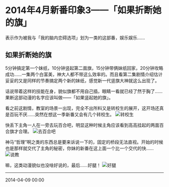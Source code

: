 # 2014年4月新番印象3——「如果折断她的旗」

表示作为被我与「我的脑内恋碍选项」划为一类的这部番，娱乐娱乐……

## 如果折断她的旗

5分钟搞定第一个妹纸，10分钟竖起第二面旗，15分钟带俩妹纸回家，20分钟攻略成功……一集两个白富美，神大人都不带这么效率的。而且看第二集剧情介绍估计妥妥的又是同样的节奏搞定两个新的妹纸，感觉新一代竖旗大神就这么出现了。

话说带着这样的技能在身，貌似旗都不用自己插，眼睛一看就已经了然于胸了……果断这部动漫的名字应该叫做——「如果竖起她的旗」。

看之前这剧情，教室的场景一出现，完全不出所料又是转校生的展开，这开场还真是百玩不厌……突然在想这一季新番又会有几个转校生。
![转校生][01]

快丢下主角一人在一旁去玩百合吧，明显这种时候主角应该看到高高挂起的两面百合旗才合理。
![去百合吧][02]

神马“哲理”啊之类的东西总是要来诉说一下的，固定的桥段无法直视。开始的时候也是那样就交代了主角的秘密，你妹的新番在这上面一个比一个交代的快……
![说教][03]

嘛，这类动漫貌似也没啥好说的，最后……好腿！
![好腿][04]

  [01]: http://tennsinn.github.io/img/blog/01/08-01.jpg
  [02]: http://tennsinn.github.io/img/blog/01/08-02.jpg
  [03]: http://tennsinn.github.io/img/blog/01/08-03.jpg
  [04]: http://tennsinn.github.io/img/blog/01/08-04.jpg

----------

2014-04-09 00:00